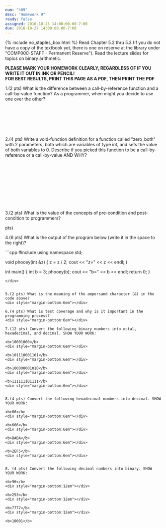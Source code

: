 ```yaml
---
num: "h09"
desc: "Homework 9"
ready: false
assigned: 2016-10-25 14:00:00.00-7:00
due: 2016-10-27 14:00:00.00-7:00
---
```

{% include no_staples_box.html %}
Read Chapter 5.2 thru 5.3 (If you do not have a copy of the textbook yet, there is one on reserve at the library under "COMP000-STAFF - Permanent Reserve"). Read the lecture slides for topics on binary arithmetic.

<b>PLEASE MARK YOUR HOMEWORK CLEARLY, REGARDLESS OF IF YOU WRITE IT OUT IN INK OR PENCIL!<br/>
FOR BEST RESULTS, PRINT THIS PAGE AS A PDF, THEN PRINT THE PDF</b>

1.(2 pts) What is the difference between a call-by-reference function and a call-by-value function? As a programmer, when might you decide to use one over the other?
<div style="margin-bottom:8em"></div>

2.(4 pts) Write a void-function definition for a function called "zero_both" with 2 parameters, both which are variables of type int, and sets the value of both variables to 0. Describe if you picked this function to be a call-by-reference or a call-by-value AND WHY?
<div style="margin-bottom:12em"></div>

3.(2 pts) What is the value of the concepts of pre-condition and post-condition to programmers?
  <div class="pagebreak"></div>pts)

4.(6 pts) What is the output of the program below (write it in the space to the right)?

<div markdown="1">
```cpp
#include <iostream>
using namespace std;

void phooey(int &z) {
	z = z / 2;
	cout << "z=" << z << endl; 
	}

int main() {
	int b = 3;
	phooey(b);
	cout << "b=" << b << endl; 
	return 0;
	}
```
</div>


5.(2 pts) What is the meaning of the ampersand character (&) in the code above?
<div style="margin-bottom:6em"></div>

6.(4 pts) What is test coverage and why is it important in the programming process? 
<div style="margin-bottom:6em"></div>

7.(12 pts) Convert the following binary numbers into octal, hexadecimal, and decimal. SHOW YOUR WORK:

<b>10001000</b>
<div style="margin-bottom:6em"></div>

<b>101110001101</b>
<div style="margin-bottom:6em"></div>

<b>100000001010</b>
<div style="margin-bottom:6em"></div>

<b>111111101111</b>
<div style="margin-bottom:6em"></div>


8.(4 pts) Convert the following hexadecimal numbers into decimal. SHOW YOUR WORK:

<b>66</b>
<div style="margin-bottom:6em"></div>

<b>666</b>
<div style="margin-bottom:6em"></div>

<b>BABA</b>
<div style="margin-bottom:6em"></div>

<b>2EF5</b>
<div style="margin-bottom:6em"></div>


8. (4 pts) Convert the following decimal numbers into binary. SHOW YOUR WORK:

<b>96</b>
<div style="margin-bottom:12em"></div>

<b>253</b>
<div style="margin-bottom:12em"></div>

<b>7777</b>
<div style="margin-bottom:12em"></div>

<b>10001</b>

